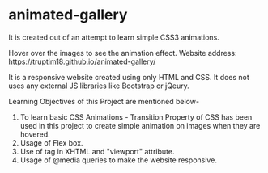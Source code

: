 # animated-gallery
It is created out of an attempt to learn simple CSS3 animations.

Hover over the images to see the animation effect.
Website address: https://truptim18.github.io/animated-gallery/

It is a responsive website created using only HTML and CSS. It does not uses any external JS libraries like Bootstrap or jQeury.

Learning Objectives of this Project are mentioned below-
1. To learn basic CSS Animations - Transition Property of CSS has been used in this project to create simple animation on images when they are hovered.
2. Usage of Flex box.
3. Use of <meta> tag in XHTML and "viewport" attribute.
4. Usage of @media queries to make the website responsive.


